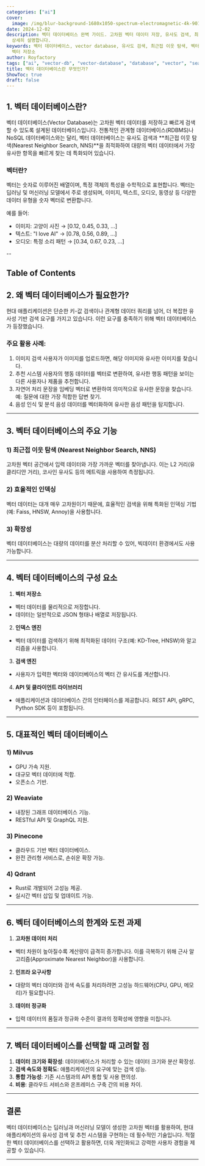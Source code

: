 ```yaml
---
categories: ["ai"]
cover:
  image: /img/blur-background-1680x1050-spectrum-electromagnetic-4k-901-1.jpg
date: 2024-12-02
description: 벡터 데이터베이스 완벽 가이드. 고차원 벡터 데이터 저장, 유사도 검색, 최근접 이웃 탐색 등 벡터 DB의 핵심 개념과 활용법을
  상세히 설명합니다.
keywords: 벡터 데이터베이스, vector database, 유사도 검색, 최근접 이웃 탐색, 벡터 인덱스, 임베딩, AI 검색, NNS,
  벡터 저장소
author: Royfactory
tags: ["ai", "vector-db", "vector-database", "database", "vector", "search", "index"]
title: 벡터 데이터베이스란 무엇인가?
ShowToc: true
draft: false
---
```


## 1. 벡터 데이터베이스란?
벡터 데이터베이스(Vector Database)는 고차원 벡터 데이터를 저장하고 빠르게 검색할 수 있도록 설계된 데이터베이스입니다. 전통적인 관계형 데이터베이스(RDBMS)나 NoSQL 데이터베이스와는 달리, 벡터 데이터베이스는 유사도 검색과 **최근접 이웃 탐색(Nearest Neighbor Search, NNS)**을 최적화하여 대량의 벡터 데이터에서 가장 유사한 항목을 빠르게 찾는 데 특화되어 있습니다.

### 벡터란?
벡터는 숫자로 이루어진 배열이며, 특정 객체의 특성을 수학적으로 표현합니다. 벡터는 딥러닝 및 머신러닝 모델에서 주로 생성되며, 이미지, 텍스트, 오디오, 동영상 등 다양한 데이터 유형을 숫자 벡터로 변환합니다.

예를 들어:
- 이미지: 고양이 사진 → [0.12, 0.45, 0.33, ...]
- 텍스트: "I love AI" → [0.78, 0.56, 0.89, ...]
- 오디오: 특정 소리 패턴 → [0.34, 0.67, 0.23, ...]

--
## Table of Contents

## 2. 왜 벡터 데이터베이스가 필요한가?
현대 애플리케이션은 단순한 키-값 검색이나 관계형 데이터 쿼리를 넘어, 더 복잡한 유사성 기반 검색 요구를 가지고 있습니다. 이런 요구를 충족하기 위해 벡터 데이터베이스가 등장했습니다.

### 주요 활용 사례:
1. 이미지 검색 사용자가 이미지를 업로드하면, 해당 이미지와 유사한 이미지를 찾습니다.
2. 추천 시스템 사용자의 행동 데이터를 벡터로 변환하여, 유사한 행동 패턴을 보이는 다른 사용자나 제품을 추천합니다.
3. 자연어 처리 문장을 임베딩 벡터로 변환하여 의미적으로 유사한 문장을 찾습니다. 예: 질문에 대한 가장 적합한 답변 찾기.
4. 음성 인식 및 분석 음성 데이터를 벡터화하여 유사한 음성 패턴을 탐지합니다.

---

## 3. 벡터 데이터베이스의 주요 기능
### 1) 최근접 이웃 탐색 (Nearest Neighbor Search, NNS)
고차원 벡터 공간에서 입력 데이터와 가장 가까운 벡터를 찾아냅니다. 이는 L2 거리(유클리디안 거리), 코사인 유사도 등의 메트릭을 사용하여 측정됩니다.
### 2) 효율적인 인덱싱
벡터 데이터는 대개 매우 고차원이기 때문에, 효율적인 검색을 위해 특화된 인덱싱 기법(예: Faiss, HNSW, Annoy)을 사용합니다.
### 3) 확장성
벡터 데이터베이스는 대량의 데이터를 분산 처리할 수 있어, 빅데이터 환경에서도 사용 가능합니다.

---

## 4. 벡터 데이터베이스의 구성 요소
1. **벡터 저장소**
  - 벡터 데이터를 물리적으로 저장합니다.
  - 데이터는 일반적으로 JSON 형태나 배열로 저장됩니다.
2. **인덱스 엔진**
  - 벡터 데이터를 검색하기 위해 최적화된 데이터 구조(예: KD-Tree, HNSW)와 알고리즘을 사용합니다.
3. **검색 엔진**
  - 사용자가 입력한 벡터와 데이터베이스의 벡터 간 유사도를 계산합니다.
4. **API 및 클라이언트 라이브러리**
  - 애플리케이션과 데이터베이스 간의 인터페이스를 제공합니다. REST API, gRPC, Python SDK 등이 포함됩니다.

---

## 5. 대표적인 벡터 데이터베이스
### 1) Milvus
- GPU 가속 지원.
- 대규모 벡터 데이터에 적합.
- 오픈소스 기반.

### 2) Weaviate
- 내장된 그래프 데이터베이스 기능.
- RESTful API 및 GraphQL 지원.

### 3) Pinecone
- 클라우드 기반 벡터 데이터베이스.
- 완전 관리형 서비스로, 손쉬운 확장 가능.

### 4) Qdrant
- Rust로 개발되어 고성능 제공.
- 실시간 벡터 삽입 및 업데이트 가능.

---

## 6. 벡터 데이터베이스의 한계와 도전 과제
1. **고차원 데이터 처리**
  - 벡터 차원이 높아질수록 계산량이 급격히 증가합니다. 이를 극복하기 위해 근사 알고리즘(Approximate Nearest Neighbor)을 사용합니다.
2. **인프라 요구사항**
  - 대량의 벡터 데이터와 검색 속도를 처리하려면 고성능 하드웨어(CPU, GPU, 메모리)가 필요합니다.
3. **데이터 정규화**
  - 입력 데이터의 품질과 정규화 수준이 결과의 정확성에 영향을 미칩니다.

---

## 7. 벡터 데이터베이스를 선택할 때 고려할 점
1. **데이터 크기와 확장성**: 데이터베이스가 처리할 수 있는 데이터 크기와 분산 확장성.
2. **검색 속도와 정확도**: 애플리케이션의 요구에 맞는 검색 성능.
3. **통합 가능성**: 기존 시스템과의 API 통합 및 사용 편의성.
4. **비용**: 클라우드 서비스와 온프레미스 구축 간의 비용 차이.

---

## 결론
벡터 데이터베이스는 딥러닝과 머신러닝 모델이 생성한 고차원 벡터를 활용하여, 현대 애플리케이션의 유사성 검색 및 추천 시스템을 구현하는 데 필수적인 기술입니다. 적절한 벡터 데이터베이스를 선택하고 활용하면, 더욱 개인화되고 강력한 사용자 경험을 제공할 수 있습니다.

---
